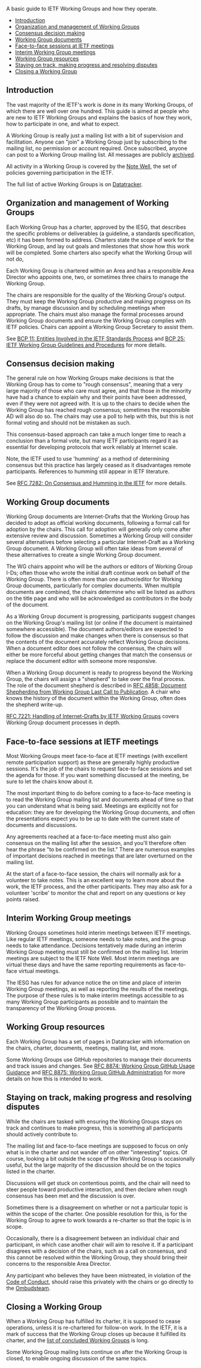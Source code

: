 A basic guide to IETF Working Groups and how they operate. 

* <a href="#introduction">Introduction</a>
* <a href="#organization">Organization and management of Working Groups</a>
* <a href="#consensus">Consensus decision making</a>
* <a href="#documents">Working Group documents</a>
* <a href="#sessions">Face-to-face sessions at IETF meetings</a>
* <a href="#interims">Interim Working Group meetings</a>
* <a href="#resources">Working Group resources</a>
* <a href="#progress">Staying on track, making progress and resolving disputes</a>
* <a href="#closing">Closing a Working Group</a>

## <a id="introduction">Introduction</a>
The vast majority of the IETF's work is done in its many Working Groups, of which there are well over one hundred. This guide is aimed at people who are new to IETF Working Groups and explains the basics of how they work, how to participate in one, and what to expect.

A Working Group is really just a mailing list with a bit of supervision and facilitation.  Anyone can "join" a Working Group just by subscribing to the mailing list, no permission or account required. Once subscribed, anyone can post to a Working Group mailing list.  All messages are publicly [archived](https://mailarchive.ietf.org).

All activity in a Working Group is covered by the [Note Well](https://www.ietf.org/about/note-well/), the set of policies governing participation in the IETF.

The full list of active Working Groups is on [Datatracker](https://datatracker.ietf.org/wg/). 

## <a id="organization">Organization and management of Working Groups</a>
Each Working Group has a charter, approved by the IESG, that describes the specific problems or deliverables (a guideline, a standards specification, etc) it has been formed to address. Charters state the scope of work for the Working Group, and lay out goals and milestones that show how this work will be completed. Some charters also specify what the Working Group will not do,

Each Working Group is chartered within an Area and has a responsible Area Director who appoints one, two, or sometimes three chairs to manage the Working Group.

The chairs are responsible for the quality of the Working Group's output. They must keep the Working Group productive and making progress on its drafts, by manage discussion and by scheduling meetings when appropriate. The chairs must also manage the formal processes around Working Group documents and ensure the Working Group complies with IETF policies. Chairs can appoint a Working Group Secretary to assist them.

See [BCP 11: Entities Involved in the IETF Standards Process](https://www.rfc-editor.org/rfc/rfc9281.html) and [BCP 25: IETF Working Group Guidelines and Procedures](https://www.rfc-editor.org/rfc/rfc2418.html) for more details.

## <a id="consensus">Consensus decision making</a>
The general rule on how Working Groups make decisions is that the Working Group has to come to "rough consensus", meaning that a very large majority of those who care must agree, and that those in the minority have had a chance to explain why and their points have been addressed, even if they were not agreed with. It is up to the chairs to decide when the Working Group has reached rough consensus; sometimes the responsible AD will also do so.  The chairs may use a poll to help with this, but this is not formal voting and should not be mistaken as such.

This consensus-based approach can take a much longer time to reach a conclusion than a formal vote, but many IETF participants regard it as essential for developing protocols that work reliably at Internet scale. 

Note, the IETF used to use 'humming' as a method of determining consensus but this practice has largely ceased as it disadvantages remote participants.  References to humming still appear in IETF literature.

See [RFC 7282: On Consensus and Humming in the IETF](https://www.rfc-editor.org/rfc/rfc7282.html) for more details.

## <a id="documents">Working Group documents</a>
Working Group documents are Internet-Drafts that the Working Group has decided to adopt as official working documents, following a formal call for adoption by the chairs. This call for adoption will generally only come after extensive review and discussion. Sometimes a Working Group will consider several alternatives before selecting a particular Internet-Draft as a Working Group document. A Working Group will often take ideas from several of these alternatives to create a single Working Group document.

The WG chairs appoint who will be the authors or editors of Working Group I-Ds; often those who wrote the initial draft continue work on behalf of the Working Group. There is often more than one author/editor for Working Group documents, particularly for complex documents. When multiple documents are combined, the chairs determine who will be listed as authors on the title page and who will be acknowledged as contributors in the body of the document.

As a Working Group document is progressing, participants suggest changes on the Working Group's mailing list (or online if the document is maintained somewhere accessible). The document authors/editors are expected to follow the discussion and make changes when there is consensus so that the contents of the document accurately reflect Working Group decisions. When a document editor does not follow the consensus, the chairs will either be more forceful about getting changes that match the consensus or replace the document editor with someone more responsive. 

When a Working Group document is ready to progress beyond the Working Group, the chairs will assign a "shepherd" to take over the final process. The role of the document shepherd is described in [RFC 4858: Document Shepherding from Working Group Last Call to Publication](https://www.rfc-editor.org/rfc/rfc4858.html). A chair who knows the history of the document within the Working Group, often does the shepherd write-up.

[RFC 7221: Handling of Internet-Drafts by IETF Working Groups](https://www.rfc-editor.org/rfc/rfc7221.html) covers Working Group document processes in depth.

## <a id="sessions">Face-to-face sessions at IETF meetings</a>
Most Working Groups meet face-to-face at IETF meetings (with excellent remote participation support) as these are generally highly productive sessions. It's the job of the chairs to request face-to-face sessions and set the agenda for those. If you want something discussed at the meeting, be sure to let the chairs know about it.

The most important thing to do before coming to a face-to-face meeting is to read the Working Group mailing list and documents ahead of time so that you can understand what is being said. Meetings are explicitly not for education: they are for developing the Working Group documents, and often the presentations expect you to be up to date with the current state of documents and discussions.

Any agreements reached at a face-to-face meeting must also gain consensus on the mailing list after the session, and you'll therefore often hear the phrase "to be confirmed on the list." There are numerous examples of important decisions reached in meetings that are later overturned on the mailing list.

At the start of a face-to-face session, the chairs will normally ask for a volunteer to take notes. This is an excellent way to learn more about the work, the IETF process, and the other participants. They may also ask for a volunteer 'scribe' to monitor the chat and report on any questions or key points raised.

## <a id="interims">Interim Working Group meetings</a>
Working Groups sometimes hold interim meetings between IETF meetings. Like regular IETF meetings, someone needs to take notes, and the group needs to take attendance. Decisions tentatively made during an interim Working Group meeting must still be confirmed on the mailing list. Interim meetings are subject to the IETF Note Well. Most interim meetings are virtual these days and have the same reporting requirements as face-to-face virtual meetings.

The IESG has rules for advance notice the on time and place of interim Working Group meetings, as well as reporting the results of the meetings. The purpose of these rules is to make interim meetings accessible to as many Working Group participants as possible and to maintain the transparency of the Working Group process.

## <a id="resources">Working Group resources</a>
Each Working Group has a set of pages in Datatracker with information on the chairs, charter, documents, meetings, mailing list, and more.

Some Working Groups use GitHub repositories to manage their documents and track issues and changes.  See [RFC 8874: Working Group GitHub Usage Guidance](https://www.rfc-editor.org/rfc/rfc8874.html) and [RFC 8875: Working Group GitHub Administration](https://www.rfc-editor.org/rfc/rfc8875.html) for more details on how this is intended to work.

## <a id="progress">Staying on track, making progress and resolving disputes</a>
While the chairs are tasked with ensuring the Working Groups stays on track and continues to make progress, this is something all participants should actively contribute to.

The mailing list and face-to-face meetings are supposed to focus on only what is in the charter and not wander off on other "interesting" topics. Of course, looking a bit outside the scope of the Working Group is occasionally useful, but the large majority of the discussion should be on the topics listed in the charter. 

Discussions will get stuck on contentious points, and the chair will need to steer people toward productive interaction, and then declare when rough consensus has been met and the discussion is over.

Sometimes there is a disagreement on whether or not a particular topic is within the scope of the charter. One possible resolution for this, is for the Working Group to agree to work towards a re-charter so that the topic is in scope. 

Occasionally, there is a disagreement between an individual chair and participant, in which case another chair will aim to resolve it. If a participant disagrees with a decision of the chairs, such as a call on consensus, and this cannot be resolved within the Working Group, they should bring their concerns to the responsible Area Director.

Any participant who believes they have been mistreated, in violation of the [Code of Conduct](https://www.rfc-editor.org/rfc/rfc7154.html), should raise this privately with the chairs or go directly to the [Ombudsteam](https://www.ietf.org/contact/ombudsteam/).

## <a id="closing">Closing a Working Group</a>
When a Working Group has fulfilled its charter, it is supposed to cease operations, unless it is re-chartered for follow-on work.  In the IETF, it is a mark of success that the Working Group closes up because it fulfilled its charter, and the [list of concluded Working Groups](https://datatracker.ietf.org/group/concluded/) is long. 

Some Working Group mailing lists continue on after the Working Group is closed, to enable ongoing discussion of the same topics.
